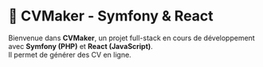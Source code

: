 # 📄 CVMaker - Symfony & React

Bienvenue dans **CVMaker**, un projet full-stack en cours de développement avec **Symfony (PHP)** et **React (JavaScript)**.  
Il permet de générer des CV en ligne.
